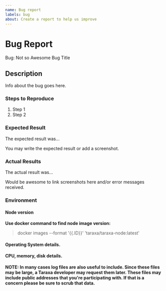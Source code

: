 ```yaml
---
name: Bug report
labels: bug
about: Create a report to help us improve
---
```


<!-- Please search existing issues to avoid creating duplicates. -->

# Bug Report

Bug: Not so Awesome Bug Title

## Description

Info about the bug goes here.

### Steps to Reproduce

1. Step 1
2. Step 2

### Expected Result

The expected result was...

You may write the expected result or add a screenshot.

### Actual Results

The actual result was...

Would be awesome to link screenshots here and/or error messages received.


### Environment

#### Node version

**Use docker command to find node image version:**

> docker images --format '{{.ID}}' 'taraxa/taraxa-node:latest'

#### Operating System details.

#### CPU, memory, disk details. 

**NOTE: In many cases log files are also useful to include. Since these files may be large, a Taraxa developer may request them later. These files may include public addresses that you're participating with. If that is a concern please be sure to scrub that data.**
